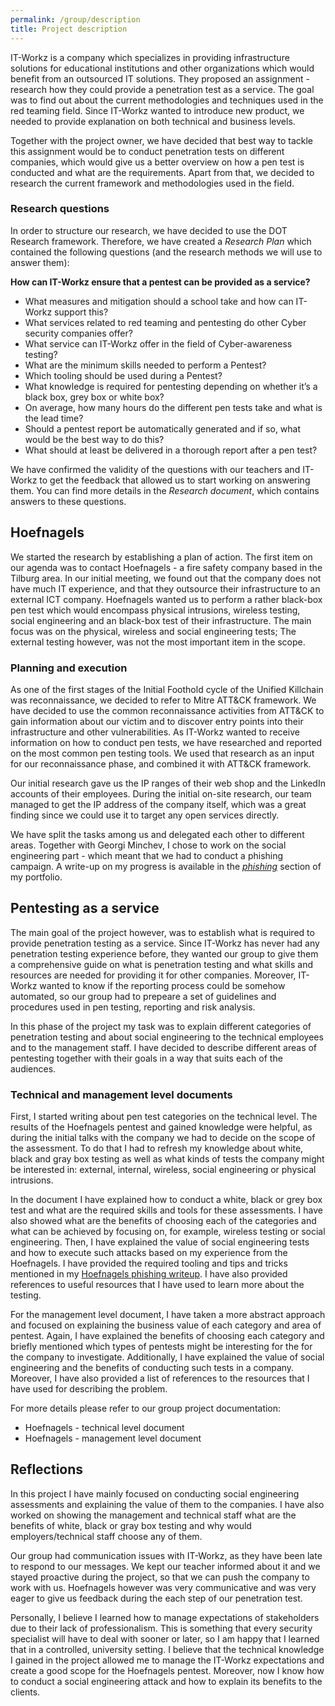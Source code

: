 ```yaml
---
permalink: /group/description
title: Project description
---
```


IT-Workz is a company which specializes in providing infrastructure solutions for educational institutions and other organizations which would
benefit from an outsourced IT solutions. They proposed an assignment - research how they could provide a penetration test as a service. The goal was
to find out about the current methodologies and techniques used in the red teaming field. Since IT-Workz wanted to introduce new product, we needed
to provide explanation on both technical and business levels.

Together with the project owner, we have decided that best way to tackle this assignment would be to conduct penetration tests on different companies,
which would give us a better overview on how a pen test is conducted and what are the requirements. Apart from that, we decided to research the current
framework and methodologies used in the field.

### Research questions

In order to structure our research, we have decided to use the DOT Research framework. Therefore, we have created a _Research Plan_ which contained the
following questions (and the research methods we will use to answer them):

**How can IT-Workz ensure that a pentest can be provided as a service?**

- What measures and mitigation should a school take and how can IT-Workz support this?
- What services related to red teaming and pentesting do other Cyber security companies offer?
- What service can IT-Workz offer in the field of Cyber-awareness testing?
- What are the minimum skills needed to perform a Pentest?
- Which tooling should be used during a Pentest?
- What knowledge is required for pentesting depending on whether it’s a black box, grey box or white box?
- On average, how many hours do the different pen tests take and what is the lead time?
- Should a pentest report be automatically generated and if so, what would be the best way to do this?
- What should at least be delivered in a thorough report after a pen test?

We have confirmed the validity of the questions with our teachers and IT-Workz to get the feedback that allowed us to start working on answering them. You
can find more details in the _Research document_, which contains answers to these questions.

## Hoefnagels

We started the research by establishing a plan of action. The first item on our agenda was to contact Hoefnagels - a fire safety company based in the
Tilburg area. In our initial meeting, we found out that the company does not have much IT experience, and that they outsource their infrastructure
to an external ICT company. Hoefnagels wanted us to perform a rather black-box pen test which would encompass physical intrusions, wireless testing,
social engineering and an black-box test of their infrastructure. The main focus was on the physical, wireless and social engineering tests; The external
testing however, was not the most important item in the scope.

### Planning and execution

As one of the first stages of the Initial Foothold cycle of the Unified Killchain was reconnaissance, we decided to refer to Mitre ATT&CK framework.
We have decided to use the common reconnaissance activities from ATT&CK to gain information about our victim and to discover entry points into their
infrastructure and other vulnerabilities. As IT-Workz wanted to receive information on how to conduct pen tests, we have researched and reported on
the most common pen testing tools. We used that research as an input for our reconnaissance phase, and combined it with ATT&CK framework.

Our initial research gave us the IP ranges of their web shop and the LinkedIn accounts of their employees. During the initial on-site research, our
team managed to get the IP address of the company itself, which was a great finding since we could use it to target any open services directly.

We have split the tasks among us and delegated each other to different areas. Together with Georgi Minchev, I chose to work on the social engineering
part - which meant that we had to conduct a phishing campaign. A write-up on my progress is available in the
_[phishing](https://malpa222.github.io/portfolio/group/description)_ section of my portfolio.

## Pentesting as a service

The main goal of the project however, was to establish what is required to provide penetration testing as a service. Since IT-Workz has never had any
penetration testing experience before, they wanted our group to give them a comprehensive guide on what is penetration testing and what skills and
resources are needed for providing it for other companies. Moreover, IT-Workz wanted to know if the reporting process could be somehow automated, so
our group had to prepeare a set of guidelines and procedures used in pen testing, reporting and risk analysis.

In this phase of the project my task was to explain different categories of penetration testing and about social engineering to the technical
employees and to the management staff. I have decided to describe different areas of pentesting together with their goals in a way that suits each
of the audiences.

### Technical and management level documents

First, I started writing about pen test categories on the technical level. The results of the Hoefnagels pentest and gained knowledge were helpful, as
during the initial talks with the company we had to decide on the scope of the assessment. To do that I had to refresh my knowledge about white, black
and gray box testing as well as what kinds of tests the company might be interested in: external, internal, wireless, social engineering or physical
intrusions.

In the document I have explained how to conduct a white, black or grey box test and what are the required skills and tools for these assessments.
I have also showed what are the benefits of choosing each of the categories and what can be achieved by focusing on, for example, wireless testing
or social engineering. Then, I have explained the value of social engineering tests and how to execute such attacks based on my experience from
the Hoefnagels. I have provided the required tooling and tips and tricks mentioned in my
[Hoefnagels phishing writeup](https://malpa222.github.io/portfolio/group/hoefnagels). I have also provided references to useful resources that I
have used to learn more about the testing.

For the management level document, I have taken a more abstract approach and focused on explaining the business value of each category and area of
pentest. Again, I have explained the benefits of choosing each category and briefly mentioned which types of pentests might be interesting for the
for the company to investigate. Additionally, I have explained the value of social engineering and the benefits of conducting such tests in a
company. Moreover, I have also provided a list of references to the resources that I have used for describing the problem.

For more details please refer to our group project documentation:

- Hoefnagels - technical level document
- Hoefnagels - management level document

## Reflections

In this project I have mainly focused on conducting social engineering assessments and explaining the value of them to the companies. I have also worked
on showing the management and technical staff what are the benefits of white, black or gray box testing and why would employers/technical staff choose
any of them.

Our group had communication issues with IT-Workz, as they have been late to respond to our messages. We kept our teacher informed about it and we stayed
proactive during the project, so that we can push the company to work with us. Hoefnagels however was very communicative and was very eager to give us
feedback during the each step of our penetration test.

Personally, I believe I learned how to manage expectations of stakeholders due to their lack of professionalism. This is something that every security
specialist will have to deal with sooner or later, so I am happy that I learned that in a controlled, university setting. I believe that the technical
knowledge I gained in the project allowed me to manage the IT-Workz expectations and create a good scope for the Hoefnagels pentest. Moreover, now
I know how to conduct a social engineering attack and how to explain its benefits to the clients.
